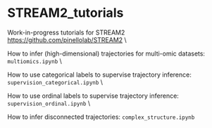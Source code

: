 # STREAM2_tutorials
Work-in-progress tutorials for STREAM2 https://github.com/pinellolab/STREAM2 \


How to infer (high-dimensional) trajectories for multi-omic datasets: `multiomics.ipynb` \

How to use categorical labels to supervise trajectory inference: `supervision_categorical.ipynb` \

How to use ordinal labels to supervise trajectory inference: `supervision_ordinal.ipynb` \

How to infer disconnected trajectories: `complex_structure.ipynb` 
